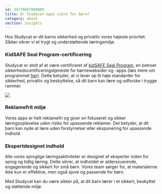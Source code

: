 ```yaml
---
id: 34779667898009
title: Er Studycat-apps sikre for børn?
category: about
section: insights
---
```

Hos Studycat er dit barns sikkerhed og privatliv vores højeste prioritet. Sådan sikrer vi et trygt og understøttende læringsmiljø:

### KidSAFE Seal Program-certificering

Studycat er stolt af at være certificeret af [kidSAFE Seal Program](https://www.kidsafeseal.com/certifiedproducts/studycat_fun_appseries.html), en betroet sikkerhedscertificeringstjeneste for børnewebsider og -apps (læs mere om programmet [her](https://www.kidsafeseal.com/aboutourprogram.html)). Dette betyder, at vi lever op til høje standarder for sikkerhed, privatliv og beskyttelse, så dit barn kan lære og udforske i trygge rammer.

![](https://help.studycat.com/hc/article_attachments/34779667893401)

### Reklamefrit miljø

Vores apps er helt reklamefri og giver en fokuseret og sikker læringsoplevelse uden risiko for upassende reklamer. Det betyder, at dit barn kan nyde at lære uden forstyrrelser eller eksponering for upassende indhold.

### Ekspertdesignet indhold

Alle vores sproglige læringsaktiviteter er designet af eksperter inden for sprog og tidlig læring. Dette sikrer, at indholdet er alderssvarende, engagerende og sikkert for små børn. Vores team sørger for, at materialerne ikke kun er effektive, men også sjove og passende for børn.

Med Studycat kan du være sikker på, at dit barn lærer i et sikkert, beskyttet og støttende miljø.